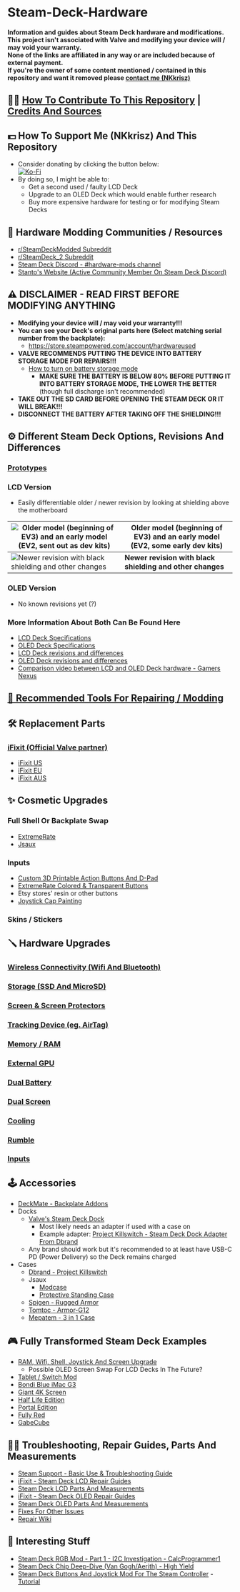 # Steam-Deck-Hardware
**Information and guides about Steam Deck hardware and modifications.**  
**This project isn't associated with Valve and modifying your device will / may void your warranty.**  
**None of the links are affiliated in any way or are included because of external payment.**  
**If you're the owner of some content mentioned / contained in this repository and want it removed please [contact me (NKkrisz)](https://linktr.ee/nkkrisz)**

## 🧑‍💻 [How To Contribute To This Repository](Markdown/Contributing.md) | [Credits And Sources](Markdown/Credits.md)

## 💵 How To Support Me (NKkrisz) And This Repository
- Consider donating by clicking the button below:  
[![Ko-Fi](https://ko-fi.com/img/githubbutton_sm.svg)](https://ko-fi.com/nkkrisz)  
- By doing so, I might be able to:
    - Get a second used / faulty LCD Deck
    - Upgrade to an OLED Deck which would enable further research
    - Buy more expensive hardware for testing or for modifying Steam Decks

## 👥 Hardware Modding Communities / Resources
- [r/SteamDeckModded Subreddit](https://www.reddit.com/r/SteamDeckModded/)
- [r/SteamDeck_2 Subreddit](https://www.reddit.com/r/SteamDeck_2/)
- [Steam Deck Discord - #hardware-mods channel](https://discord.gg/steamdeck)
- [Stanto's Website (Active Community Member On Steam Deck Discord)](https://www.stanto.com/)

## ⚠️ DISCLAIMER - READ FIRST BEFORE MODIFYING ANYTHING
- **Modifying your device will / may void your warranty!!!**
- **You can see your Deck's original parts here (Select matching serial number from the backplate):**
    - https://store.steampowered.com/account/hardwareused
- **VALVE RECOMMENDS PUTTING THE DEVICE INTO BATTERY STORAGE MODE FOR REPAIRS!!!**
    - [How to turn on battery storage mode](https://www.ifixit.com/Guide/How+to+Enable+Steam+Deck+Battery+Storage+Mode/149962)
        - **MAKE SURE THE BATTERY IS BELOW 80% BEFORE PUTTING IT INTO BATTERY STORAGE MODE, THE LOWER THE BETTER** (though full discharge isn't recommended)
- **TAKE OUT THE SD CARD BEFORE OPENING THE STEAM DECK OR IT WILL BREAK!!!**
- **DISCONNECT THE BATTERY AFTER TAKING OFF THE SHIELDING!!!**

## ⚙️ Different Steam Deck Options, Revisions And Differences

### [Prototypes](Markdown/Prototypes.md)

### LCD Version
- Easily differentiable older / newer revision by looking at shielding above the motherboard

|![Older model (beginning of EV3) and an early model (EV2, sent out as dev kits)](Images/LCD_Revisions/iFixit_Valve_And_Old_LCD.png) | **Older model (beginning of EV3) and an early model (EV2, some early dev kits)** |
|---|---|
|![Newer revision with black shielding and other changes](Images/LCD_Revisions/iFixit_Newer_LCD.png) | **Newer revision with black shielding and other changes** |

### OLED Version
- No known revisions yet (?)

### More Information About Both Can Be Found Here
- [LCD Deck Specifications](https://www.steamdeck.com/en/tech/deck)
- [OLED Deck Specifications](https://www.steamdeck.com/en/tech/oled)
- [LCD Deck revisions and differences](Markdown/LCD_Revisions.md)
- [OLED Deck revisions and differences](Markdown/OLED_Revisions.md)
- [Comparison video between LCD and OLED Deck hardware - Gamers Nexus](https://www.youtube.com/watch?v=9jhRh11bTRA)

## [🧰 Recommended Tools For Repairing / Modding](Markdown/Tools.md)

## 🛠️ Replacement Parts

### [iFixit (Official Valve partner)](https://store.steampowered.com/news/app/1675200/view/3216144458749237711)
- [iFixit US](https://www.ifixit.com/Parts/Steam_Deck)
- [iFixit EU](https://eustore.ifixit.com/collections/steam-deck-parts)
- [iFixit AUS](https://australia.ifixit.com/collections/steam-deck-parts)

## ✨ Cosmetic Upgrades

### Full Shell Or Backplate Swap
- [ExtremeRate](https://extremerate.com/collections/steam-deck-shells)
- [Jsaux](https://jsaux.com/collections/transparent-cover)

### Inputs
- [Custom 3D Printable Action Buttons And D-Pad](https://www.printables.com/model/925407-steam-deck-action-buttons-and-d-pad)
- [ExtremeRate Colored & Transparent Buttons](https://extremerate.com/collections/steam-deck-buttons)
- Etsy stores' resin or other buttons
- [Joystick Cap Painting](https://www.youtube.com/watch?v=TbqEUB3BqjA)

### Skins / Stickers

## 🪛 Hardware Upgrades

### [Wireless Connectivity (Wifi And Bluetooth)](Markdown/Wireless.md)

### [Storage (SSD And MicroSD)](Markdown/Storage.md)

### [Screen & Screen Protectors](Markdown/Screen.md)

### [Tracking Device (eg. AirTag)](https://www.reddit.com/r/SteamDeck/comments/1aojmq8/added_a_slim_airtag_to_my_steam_deck/)

### [Memory / RAM](Markdown/Memory.md)

### [External GPU](https://www.reddit.com/r/SteamDeck/comments/1eqh47y/franken_deck_abomination/)

### [Dual Battery](https://www.reddit.com/r/SteamDeck/comments/15r2ffl/steam_deck_duel_battery_upgrade/)

### [Dual Screen](https://www.reddit.com/r/SteamDeckModded/comments/1en98vt/my_take_on_dual_screen/)

### [Cooling](Markdown/Cooling.md)

### [Rumble](https://github.com/dawidmpunkt/rumble-for-steamdeck)

### [Inputs](Markdown/Inputs.md)

## 🕹️ Accessories
- [DeckMate - Backplate Addons](https://getmechanism.com/collections/shop-mechanism/deckmate)
- Docks
    - [Valve's Steam Deck Dock](https://www.steamdeck.com/en/dock)
        - Most likely needs an adapter if used with a case on
        - Example adapter: [Project Killswitch - Steam Deck Dock Adapter From Dbrand](https://www.printables.com/model/411302-project-killswitch-steam-deck-dock-adapter)
    - Any brand should work but it's recommended to at least have USB-C PD (Power Delivery) so the Deck remains charged
- Cases
    - [Dbrand - Project Killswitch](https://dbrand.com/shop/grip/steam-deck-cases)
    - Jsaux
        - [Modcase](https://jsaux.com/products/modcase-for-steam-deck-pc0104)
        - [Protective Standing Case](https://jsaux.com/products/upgraded-protective-standing-case-for-steam-deck-pc0105)
    - [Spigen - Rugged Armor](https://www.spigen.com/collections/steam-deck/products/steam-deck-series-case-rugged-armor)
    - [Tomtoc - Armor-G12](https://www.tomtoc.com/products/armor-g12-steam-deck-case)
    - [Mepatem - 3 in 1 Case](https://www.amazon.com/dp/B0BRKWWJJ5)

## 🎮 Fully Transformed Steam Deck Examples
- [RAM, Wifi, Shell, Joystick And Screen Upgrade](https://www.youtube.com/watch?v=HW1yAWZjGrk)
    - Possible OLED Screen Swap For LCD Decks In The Future?
- [Tablet / Switch Mod](https://www.reddit.com/r/SteamDeckModded/comments/17q4y8q/steamdeck_tablet_mod_and_3d_files_stl_and_step/)
- [Bondi Blue iMac G3](https://www.reddit.com/r/SteamDeckModded/comments/1ev57jz/i_turned_my_deck_into_a_bondi_blue_imac_g3_from/)
- [Giant 4K Screen](https://www.reddit.com/r/SteamDeck/comments/177ffd8/my_13inch_4k_oled_steam_deck/)
- [Half Life Edition](https://www.reddit.com/r/SteamDeckModded/comments/1dd7ymu/steamdeck_oled_half_life_ver/)
- [Portal Edition](https://www.reddit.com/r/SteamDeckModded/comments/1bib04o/introducing_the_steam_deck_oled_portal_edition/)
- [Fully Red](https://www.reddit.com/r/SteamDeck/comments/1cialbj/great_never_again/)
- [GabeCube](https://www.reddit.com/r/SteamDeck/comments/1crzpaq/my_gabecube_is_finally_complete_switch_2_looking/)

## 🧑‍🔧 Troubleshooting, Repair Guides, Parts And Measurements
- [Steam Support - Basic Use & Troubleshooting Guide](https://help.steampowered.com/en/faqs/view/69E3-14AF-9764-4C28)
- [iFixit - Steam Deck LCD Repair Guides](https://www.ifixit.com/Device/Steam_Deck)
- [Steam Deck LCD Parts And Measurements](Markdown/LCD_Parts.md)
- [iFixit - Steam Deck OLED Repair Guides](https://www.ifixit.com/Device/Steam_Deck_OLED)
- [Steam Deck OLED Parts And Measurements](Markdown/OLED_Parts.md)
- [Fixes For Other Issues](Markdown/Fixes.md)
- [Repair Wiki](https://repair.wiki/w/Steam_Deck)

## 👀 Interesting Stuff
- [Steam Deck RGB Mod - Part 1 - I2C Investigation - CalcProgrammer1](https://www.youtube.com/watch?v=CzuZNvp0MOQ)
- [Steam Deck Chip Deep-Dive (Van Gogh/Aerith) - High Yield](https://www.youtube.com/watch?v=ERm1StY-4uY)
- [Steam Deck Buttons And Joystick Mod For The Steam Controller](https://www.reddit.com/r/SteamControllerMods/comments/1erquuf/update_on_steam_deck_face_button_mod/) - [Tutorial](https://www.reddit.com/r/SteamControllerMods/comments/1exfzic/steam_controller_with_steam_deck_oled_face_button/)